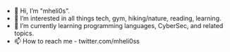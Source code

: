 - 👋 Hi, I’m "mheli0s".
- 👀 I’m interested in all things tech, gym, hiking/nature, reading, learning.
- 🌱 I’m currently learning programming languages, CyberSec, and related topics.                                                                                           
- 📫 How to reach me - twitter.com/mheli0ss
